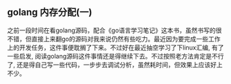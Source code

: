 ## golang 内存分配(一)

之前一段时间在看golang源码，配合《go语言学习笔记》这本书，虽然书写的很不错，但直接上来翻go的源码对我来说仍然有些吃力。最近因为要完成一些工作上的开发任务，这件事便耽搁了下来。不过好在最近抽空学习了下linux汇编, 有了一些启发, 阅读golang源码这件事情还是得继续下去。不过按照老方法肯定是不行了, 还是得自己写一些代码，一步步去调试分析，虽然耗时间，但效果上应该好上不少。